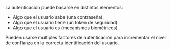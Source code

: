 La autenticación puede basarse en distintos elementos:

- Algo que el usuario sabe (una contraseña).
- Algo que el usuario tiene (un token de seguridad).
- Algo que el usuario es (mecanismos biométricos).

Pueden usarse múltiples factores de autenticación para incrementar el nivel de confianza en la correcta identificación del usuario.

